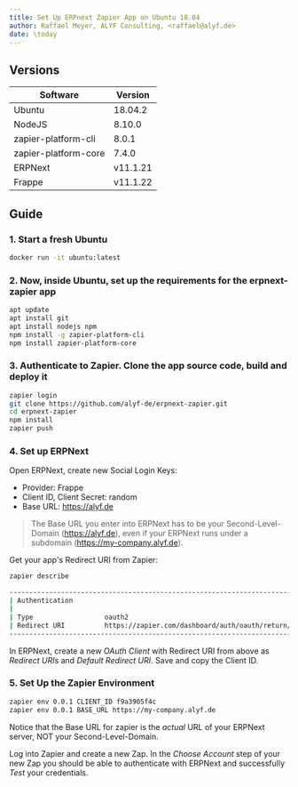 ```yaml
---
title: Set Up ERPnext Zapier App on Ubuntu 18.04
author: Raffael Meyer, ALYF Consulting, <raffael@alyf.de>
date: \today
---
```


## Versions

Software             | Version
---------------------|----------
Ubuntu               | 18.04.2
NodeJS               | 8.10.0
zapier-platform-cli  | 8.0.1
zapier-platform-core | 7.4.0
ERPNext              | v11.1.21
Frappe               | v11.1.22

## Guide

### 1. Start a fresh Ubuntu

```bash
docker run -it ubuntu:latest
```

### 2. Now, inside Ubuntu, set up the requirements for the erpnext-zapier app

```bash
apt update
apt install git
apt install nodejs npm
npm install -g zapier-platform-cli
npm install zapier-platform-core
```

### 3. Authenticate to Zapier. Clone the app source code, build and deploy it

```bash
zapier login
git clone https://github.com/alyf-de/erpnext-zapier.git
cd erpnext-zapier
npm install
zapier push
```

### 4. Set up ERPNext

Open ERPNext, create new Social Login Keys:

* Provider: Frappe
* Client ID, Client Secret: random
* Base URL: https://alyf.de

>The Base URL you enter into ERPNext has to be your Second-Level-Domain (https://alyf.de), even if your ERPNext runs under a subdomain (https://my-company.alyf.de).

Get your app's Redirect URI from Zapier:

```bash
zapier describe

-------------------------------------------------------------------------------------
| Authentication
| 
| Type                  oauth2                                                         
| Redirect URI          https://zapier.com/dashboard/auth/oauth/return/App17218CLIAPI/  
-------------------------------------------------------------------------------------              
```

In ERPNext, create a new _OAuth Client_ with Redirect URI from above as _Redirect URIs_ and _Default Redirect URI_. Save and copy the Client ID.

### 5. Set Up the Zapier Environment

```bash
zapier env 0.0.1 CLIENT_ID f9a3905f4c
zapier env 0.0.1 BASE_URL https://my-company.alyf.de
```

Notice that the Base URL for zapier is the _actual_ URL of your ERPNext server, NOT your Second-Level-Domain.

Log into Zapier and create a new Zap. In the _Choose Account_ step of your new Zap you should be able to authenticate with ERPNext and successfully _Test_ your credentials.
